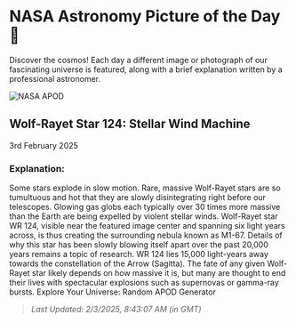 
  # NASA Astronomy Picture of the Day 🌌

  Discover the cosmos! Each day a different image or photograph of our fascinating universe is featured, along with a brief explanation written by a professional astronomer.

![NASA APOD](https://apod.nasa.gov/apod/image/2502/wr124_hubbleschmidt_1289.jpg)

## Wolf-Rayet Star 124: Stellar Wind Machine

3rd February 2025

### Explanation: 

Some stars explode in slow motion.  Rare, massive Wolf-Rayet stars are so tumultuous and hot that they are slowly disintegrating right before our telescopes.  Glowing gas globs each typically over 30 times more massive than the Earth are being expelled by violent stellar winds.  Wolf-Rayet star WR 124, visible near the featured image center and spanning six light years across, is thus creating the surrounding nebula known as M1-67.  Details of why this star has been slowly blowing itself apart over the past 20,000 years remains a topic of research.  WR 124 lies 15,000 light-years away towards the constellation of the Arrow (Sagitta).  The fate of any given Wolf-Rayet star likely depends on how massive it is, but many are thought to end their lives with spectacular explosions such as supernovas or gamma-ray bursts.   Explore Your Universe: Random APOD Generator

> _Last Updated: 2/3/2025, 8:43:07 AM (in GMT)_
